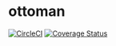 # ottoman

[![CircleCI](https://circleci.com/gh/bukalapak/ottoman.svg?style=shield&circle-token=7e8b24e2d088493449f2e368a8e309c5b2103805)](https://circleci.com/gh/bukalapak/ottoman)
[![Coverage Status](https://codecov.io/gh/bukalapak/ottoman/branch/master/graph/badge.svg?token=ptbWCXfuiR)](https://codecov.io/gh/bukalapak/ottoman)

